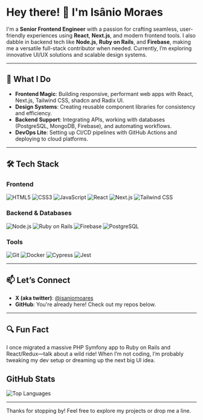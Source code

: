 # Hey there! 👋 I'm Isânio Moraes

I'm a **Senior Frontend Engineer** with a passion for crafting seamless, user-friendly experiences using **React**, **Next.js**, and modern frontend tools. I also dabble in backend tech like **Node.js**, **Ruby on Rails**, and **Firebase**, making me a versatile full-stack contributor when needed. Currently, I’m exploring innovative UI/UX solutions and scalable design systems.

---

## 🚀 What I Do
- **Frontend Magic**: Building responsive, performant web apps with React, Next.js, Tailwind CSS, shadcn and Radix UI.
- **Design Systems**: Creating reusable component libraries for consistency and efficiency.
- **Backend Support**: Integrating APIs, working with databases (PostgreSQL, MongoDB, Firebase), and automating workflows.
- **DevOps Lite**: Setting up CI/CD pipelines with GitHub Actions and deploying to cloud platforms.

---

## 🛠️ Tech Stack
### Frontend
![HTML5](https://img.shields.io/badge/-HTML5-E34F26?style=flat&logo=html5&logoColor=white) ![CSS3](https://img.shields.io/badge/-CSS3-1572B6?style=flat&logo=css3) ![JavaScript](https://img.shields.io/badge/-JavaScript-F7DF1E?style=flat&logo=javascript) ![React](https://img.shields.io/badge/-React-61DAFB?style=flat&logo=react) ![Next.js](https://img.shields.io/badge/-Next.js-000000?style=flat&logo=next.js) ![Tailwind CSS](https://img.shields.io/badge/-Tailwind_CSS-38B2AC?style=flat&logo=tailwind-css)

### Backend & Databases
![Node.js](https://img.shields.io/badge/-Node.js-339933?style=flat&logo=node.js) ![Ruby on Rails](https://img.shields.io/badge/-Ruby_on_Rails-CC0000?style=flat&logo=ruby-on-rails) ![Firebase](https://img.shields.io/badge/-Firebase-FFCA28?style=flat&logo=firebase) ![PostgreSQL](https://img.shields.io/badge/-PostgreSQL-336791?style=flat&logo=postgresql)

### Tools
![Git](https://img.shields.io/badge/-Git-F05032?style=flat&logo=git) ![Docker](https://img.shields.io/badge/-Docker-2496ED?style=flat&logo=docker) ![Cypress](https://img.shields.io/badge/-Cypress-17202C?style=flat&logo=cypress) ![Jest](https://img.shields.io/badge/-Jest-C21325?style=flat&logo=jest)

---

## 📫 Let’s Connect
- **X (aka twitter)**: [@isaniomoares](https://x.com/@isaniomoares)
- **GitHub**: You're already here! Check out my repos below.

---

## 🔍 Fun Fact
I once migrated a massive PHP Symfony app to Ruby on Rails and React/Redux—talk about a wild ride! When I’m not coding, I’m probably tweaking my dev setup or dreaming up the next big UI idea.

## GitHub Stats
![Top Languages](https://github-readme-stats.vercel.app/api/top-langs/?username=isaniomoraes&layout=compact)

---

Thanks for stopping by! Feel free to explore my projects or drop me a line.
